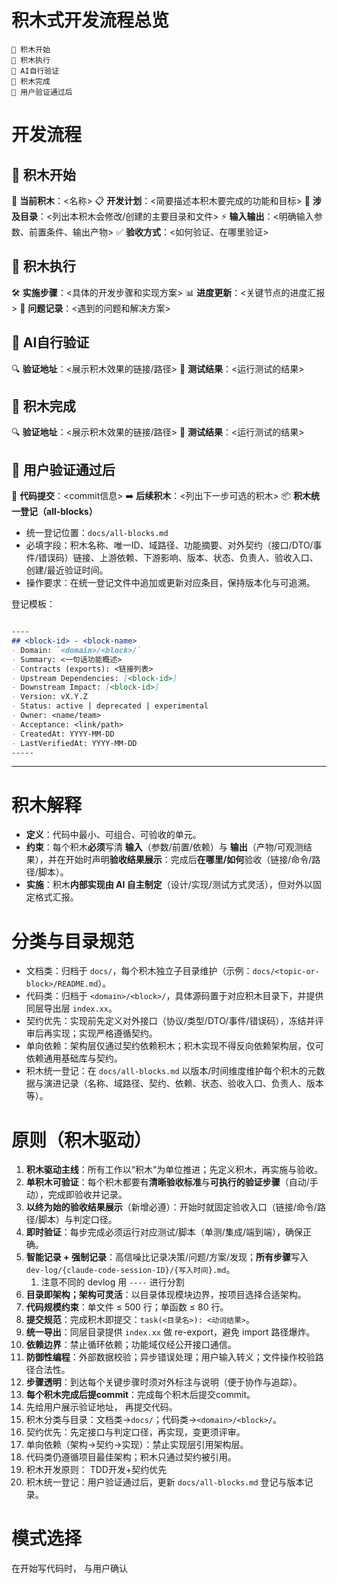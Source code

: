 # 积木式开发流程总览

```
📍 积木开始
📍 积木执行
📍 AI自行验证
📍 积木完成
📍 用户验证通过后
```

# 开发流程

## 📍 积木开始
🎯 **当前积木**：<名称>
📋 **开发计划**：<简要描述本积木要完成的功能和目标>
📁 **涉及目录**：<列出本积木会修改/创建的主要目录和文件>
⚡ **输入输出**：<明确输入参数、前置条件、输出产物>
✅ **验收方式**：<如何验证、在哪里验证>

## 📍 积木执行
🛠️ **实施步骤**：<具体的开发步骤和实现方案>
📊 **进度更新**：<关键节点的进度汇报>
🐛 **问题记录**：<遇到的问题和解决方案>

## 📍 AI自行验证
🔍 **验证地址**：<展示积木效果的链接/路径>
🧪 **测试结果**：<运行测试的结果>

## 📍 积木完成
🔍 **验证地址**：<展示积木效果的链接/路径>
🧪 **测试结果**：<运行测试的结果>

## 📍 用户验证通过后
💾 **代码提交**：<commit信息>
➡️ **后续积木**：<列出下一步可选的积木>
📦 **积木统一登记（all-blocks）**
- 统一登记位置：`docs/all-blocks.md`
- 必填字段：积木名称、唯一ID、域路径、功能摘要、对外契约（接口/DTO/事件/错误码）链接、上游依赖、下游影响、版本、状态、负责人、验收入口、创建/最近验证时间。
- 操作要求：在统一登记文件中追加或更新对应条目，保持版本化与可追溯。

登记模板：
```md

----
## <block-id> - <block-name>
- Domain: `<domain>/<block>/`
- Summary: <一句话功能概述>
- Contracts (exports): <链接列表>
- Upstream Dependencies: [<block-id>]
- Downstream Impact: [<block-id>]
- Version: vX.Y.Z
- Status: active | deprecated | experimental
- Owner: <name/team>
- Acceptance: <link/path>
- CreatedAt: YYYY-MM-DD
- LastVerifiedAt: YYYY-MM-DD
-----
```

---

# 积木解释

* **定义**：代码中最小、可组合、可验收的单元。
* **约束**：每个积木**必须**写清 **输入**（参数/前置/依赖）与 **输出**（产物/可观测结果），并在开始时声明**验收结果展示**：完成后**在哪里/如何**验收（链接/命令/路径/脚本）。
* **实施**：积木**内部实现由 AI 自主制定**（设计/实现/测试方式灵活），但对外以固定格式汇报。



# 分类与目录规范

- 文档类：归档于 `docs/`，每个积木独立子目录维护（示例：`docs/<topic-or-block>/README.md`）。
- 代码类：归档于 `<domain>/<block>/`，具体源码置于对应积木目录下，并提供同层导出层 `index.xx`。
- 契约优先：实现前先定义对外接口（协议/类型/DTO/事件/错误码），冻结并评审后再实现；实现严格遵循契约。
- 单向依赖：架构层仅通过契约依赖积木；积木实现不得反向依赖架构层，仅可依赖通用基础库与契约。
- 积木统一登记：在 `docs/all-blocks.md` 以版本/时间维度维护每个积木的元数据与演进记录（名称、域路径、契约、依赖、状态、验收入口、负责人、版本等）。


# 原则（积木驱动）

1. **积木驱动主线**：所有工作以“积木”为单位推进；先定义积木，再实施与验收。
2. **单积木可验证**：每个积木都要有**清晰验收标准**与**可执行的验证步骤**（自动/手动），完成即验收并记录。
3. **以终为始的验收结果展示**（新增必遵）：开始时就固定验收入口（链接/命令/路径/脚本）与判定口径。
4. **即时验证**：每步完成必须运行对应测试/脚本（单测/集成/端到端），确保正确。
5. **智能记录 + 强制记录**：高信噪比记录决策/问题/方案/发现；**所有步骤**写入 `dev-log/{claude-code-session-ID}/{写入时间}.md`。
   1. 注意不同的 devlog 用 `----`  进行分割
6. **目录即架构；架构可灵活**：以目录体现模块边界，按项目选择合适架构。
7. **代码规模约束**：单文件 ≤ 500 行；单函数 ≤ 80 行。
8. **提交规范**：完成积木即提交：`task(<目录名>): <动词结果>`。
9.  **统一导出**：同层目录提供 `index.xx` 做 re-export，避免 import 路径爆炸。
10. **依赖边界**：禁止循环依赖；功能域仅经公开接口通信。
11. **防御性编程**：外部数据校验；异步错误处理；用户输入转义；文件操作校验路径合法性。
12. **步骤透明**：到达每个关键步骤时须对外标注与说明（便于协作与追踪）。
13. **每个积木完成后提commit**：完成每个积木后提交commit。
14. 先给用户展示验证地址， 再提交代码。 
15. 积木分类与目录：文档类→`docs/`；代码类→`<domain>/<block>/`。
16. 契约优先：先定接口与判定口径，再实现，变更须评审。
17. 单向依赖（架构→契约→实现）：禁止实现层引用架构层。
18. 代码类仍遵循项目最佳架构；积木只通过契约被引用。
19. 积木开发原则： TDD开发+契约优先
20. 积木统一登记：用户验证通过后，更新 `docs/all-blocks.md` 登记与版本记录。


# 模式选择

在开始写代码时， 与用户确认 